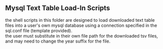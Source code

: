 ## Mysql Text Table Load-In Scripts  

the shell scripts in this folder are designed to load downloaded text table files into a user's own mysql database using a connection specified in the sql.conf file (template provided).  
the user must substitute in their own file path for the downloaded tsv files, and may need to change the year suffix for the file.
